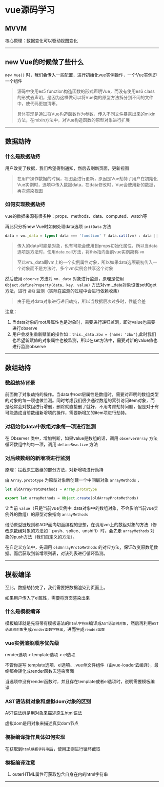 # vue源码学习

## MVVM

核心原理：数据变化可以驱动视图变化

---

## new Vue的时候做了些什么

`new Vue()` 时，我们会传入一些配置，进行初始化vue实例操作，一个Vue实例即一个组件

> 源码中使用es5 function构造函数的形式声明Vue，而没有使用es6 class的形式去声明，是因为这样做可以将Vue类的原型方法拆分到不同的文件中，使代码更加清晰。
>
> 具体实现是通过将Vue构造函数作为参数，传入不同文件暴露出来的mixin方法，在mixin方法中，对Vue构造函数的原型对象进行扩展

---

## 数据劫持

### 什么是数据劫持

用户改变了数据，我们希望得到通知，然后去刷新页面，更新视图

> 在用户操作数据的时候，视图会进行更新，原因是Vue劫持了用户在初始化Vue实例时，选项中传入数据data，在data修改时，Vue会使用新的数据，再次渲染视图

### 如何实现数据劫持

vue的数据来源有很多种：props、methods、data、computed、watch等

再此只分析new Vue时如何处理data选项 `initData` 方法

```js
data = vm._data = typeof data === 'function' ? data.call(vm) : data || {}
```

> 传入的data可能是对象，也有可能会使用到props初始化属性，所以当data选项是方法时，使用data.call方法，将this指向当前vue实例简称 `vm`
>
> 至此vm._data即vm上的一个实例属性对象，所以如果data选项最初传入一个对象而不是方法时，多个vm实例会共享这个对象

然后使用 `observe` 方法对 `vm._data` 对象进行监测，原理是使用 `Object.defineProperty(data, key, value)` 方法对vm._data对象设置set和get方法，进行 `递归` 监测（实际在监测的过程中会进行依赖收集）

> 由于是对data对象进行递归劫持，所以当数据层次过多时，性能会差

注意：

1. 当data对象的root层属性也是对象时，需要进行递归监测，即对value也需要进行observe
2. 用户会发生重新赋值的操作如：`this._data.zbw = {name: 'zbw'}`,此时我们也希望新赋值的对象属性也被监测，所以在set方法中，需要对新的value值也进行监测observe

---

## 数组劫持

### 数组劫持背景

前面做了对象劫持的操作。当data中root层属性是数组时，需要对声明的数组类型的对象的每一项也做监测。同时考虑我们很少通过数组的索引访问item对象，而是经常会对数组进行增删，删除就直接删了就好，不用考虑劫持问题，但是对于有可能造成当前数组新增项的操作，需要新增加的item项进行劫持。

### 对初始化data中数组对象每一项进行监测

在 Observer 类中，增加判断，如果value是数组的话，调用 `observerArray` 方法循环数组中的每一项，调用 `defineReactive` 方法

### 对后续数组的新增项进行监测

原理：拦截原生数组的部分方法，对新增项进行劫持

由 `Array.prototype` 为原型对象新创建一个中间层对象 `arrayMethods` ，

```js
let oldArrayProtoMethods = Array.prototype

export let arrayMethods = Object.create(oldArrayProtoMethods)
```

让当前 `value`（只是当前vue实例中_data对象中的数组对象，不会影响当前vue实例外的数组）的原型对象指向 `arrayMethods`

借助原型链规则和AOP面向切面编程的思想，在调用vm上的数组对象的方法（修改原数组对象的方法如：push、splice、unshift）时，会先走 `arrayMethods` 对象的push方法（我们自定义的方法）。

在自定义方法中，先调用 `oldArrayProtoMethods` 的对应方法，保证改变原数组数据。而后获取到新增项列表，对该列表进行循环监测。

---

## 模板编译

至此，数据劫持完了，我们需要把数据渲染到页面上。

如果用户传入了el属性，需要将页面渲染出来

### 什么是模板编译

模板编译就是先将带有模板语法的`html字符串`编译成`AST语法树对象`，然后再利用`AST语法树对象`生成`render函数字符串`，进而生成`render函数`

### vue实例渲染顺序优先级

render选项 > template选项 > el选项

不管你是写 template选项、el选项、.vue单文件组件（由vue-loader去编译），最终都会转化成render函数去渲染页面

当选项中没有render函数时，并且存在template或者el选项时，说明需要模板编译

### AST语法树对象和虚拟dom对象的区别

AST语法树是用对象来描述原生html语法

虚拟dom是用对象来描述真实dom节点

### 模板编译操作具体如何实现

在获取到`html模板字符串`后，使用正则进行循环截取

### 模板编译注意

1. outerHTML属性可获取包含自身在内的html字符串

---

